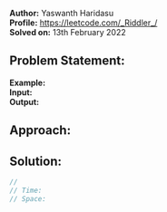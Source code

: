 **Author:** Yaswanth Haridasu <br> 
**Profile:** https://leetcode.com/_Riddler_/ <br>
**Solved on:** 13th February 2022

## Problem Statement:

**Example:** <br>
**Input:** <br>
**Output:**

## Approach:

## Solution: 
```cpp
// 
// Time: 
// Space: 


```
